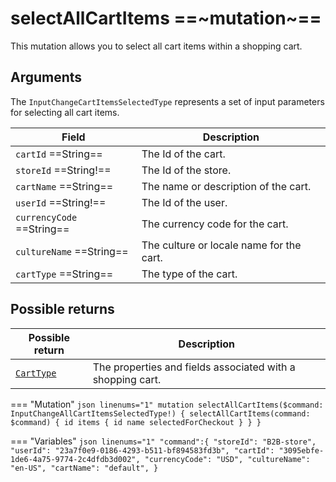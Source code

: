 # selectAllCartItems ==~mutation~==

This mutation allows you to select all cart items within a shopping cart.

## Arguments

The `InputChangeCartItemsSelectedType` represents a set of input parameters for selecting all cart items. 

| Field                            | Description                                                          |
|----------------------------------|----------------------------------------------------------------------|
| `cartId`  ==String==             | The Id of the cart.                                                  |
| `storeId`  ==String!==           | The Id of the store.                                                 |
| `cartName`  ==String==           | The name or description of the cart.                                 |
| `userId`  ==String!==            | The Id of the user.                                                  |
| `currencyCode`  ==String==       | The currency code for the cart.                                      |
| `cultureName`  ==String==        | The culture or locale name for the cart.                             |
| `cartType`  ==String==           | The type of the cart.                                                |

## Possible returns

| Possible return                                          	| Description                                                 	|
|---------------------------------------------------------	|------------------------------------------------------------	|
| [`CartType`](../objects/cart-type.md)                   	|  The properties and fields associated with a shopping cart.  	|


=== "Mutation"
    ```json linenums="1"
    mutation selectAllCartItems($command: InputChangeAllCartItemsSelectedType!) {
      selectAllCartItems(command: $command) {
        id
        items {
          id
          name
          selectedForCheckout
        }
      }
    }
    ```

=== "Variables"
    ```json linenums="1"
    "command":{
      "storeId": "B2B-store",
      "userId": "23a7f0e9-0186-4293-b511-bf894583fd3b",
      "cartId": "3095ebfe-1de6-4a75-9774-2c4dfdb3d002",
      "currencyCode": "USD",
      "cultureName": "en-US",
      "cartName": "default",
    }
    ```